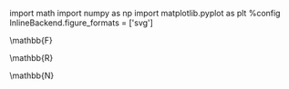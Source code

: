 import math
import numpy as np
import matplotlib.pyplot as plt
%config InlineBackend.figure_formats = ['svg']


\mathbb{F}


\mathbb{R}


\mathbb{N}